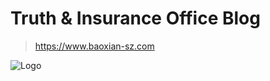 # Truth & Insurance Office Blog

> https://www.baoxian-sz.com

![Logo](assets/img/logo_logo_zhenxinhuaxian_tiw_600_150.png)
